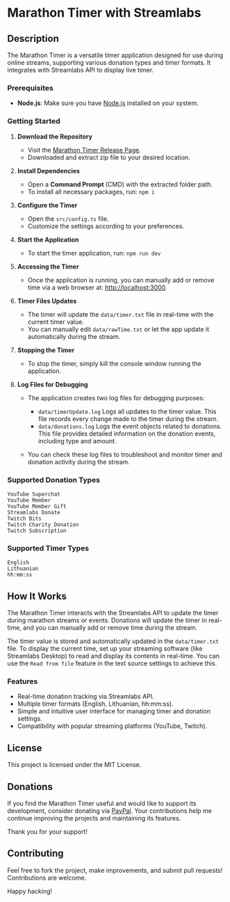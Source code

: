 # Marathon Timer with Streamlabs

## Description

The Marathon Timer is a versatile timer application designed for use during online streams, supporting various donation types and timer formats. It integrates with Streamlabs API to display live timer.

### Prerequisites

- **Node.js**: Make sure you have [Node.js](https://nodejs.org/dist/v20.16.0/node-v20.16.0-x64.msi) installed on your system.

### Getting Started

1. **Download the Repository**

   - Visit the [Marathon Timer Release Page](https://github.com/Vajkis/marathon-timer/releases/latest).
   - Downloaded and extract zip file to your desired location.

2. **Install Dependencies**

   - Open a **Command Prompt** (CMD) with the extracted folder path.
   - To install all necessary packages, run: `npm i`

3. **Configure the Timer**

   - Open the `src/config.ts` file.
   - Customize the settings according to your preferences.

4. **Start the Application**

   - To start the timer application, run: `npm run dev`

5. **Accessing the Timer**

   - Once the application is running, you can manually add or remove time via a web browser at: [http://localhost:3000](http://localhost:3000).

6. **Timer Files Updates**

   - The timer will update the `data/timer.txt` file in real-time with the current timer value.
   - You can manually edit `data/rawTime.txt` or let the app update it automatically during the stream.

7. **Stopping the Timer**

   - To stop the timer, simply kill the console window running the application.

8. **Log Files for Debugging**

   - The application creates two log files for debugging purposes:

     - `data/timerUpdate.log` Logs all updates to the timer value. This file records every change made to the timer during the stream.
     - `data/donations.log` Logs the event objects related to donations. This file provides detailed information on the donation events, including type and amount.

   - You can check these log files to troubleshoot and monitor timer and donation activity during the stream.

### Supported Donation Types

```
YouTube Superchat
YouTube Member
YouTube Member Gift
Streamlabs Donate
Twitch Bits
Twitch Charity Donation
Twitch Subscription
```

### Supported Timer Types

```
English
Lithuanian
hh:mm:ss
```

## How It Works

The Marathon Timer interacts with the Streamlabs API to update the timer during marathon streams or events. Donations will update the timer in real-time, and you can manually add or remove time during the stream.

The timer value is stored and automatically updated in the `data/timer.txt` file. To display the current time, set up your streaming software (like Streamlabs Desktop) to read and display its contents in real-time. You can use the `Read from file` feature in the text source settings to achieve this.

### Features

- Real-time donation tracking via Streamlabs API.
- Multiple timer formats (English, Lithuanian, hh:mm:ss).
- Simple and intuitive user interface for managing timer and donation settings.
- Compatibility with popular streaming platforms (YouTube, Twitch).

## License

This project is licensed under the MIT License.

## Donations

If you find the Marathon Timer useful and would like to support its development, consider donating via [PayPal](https://www.paypal.com/paypalme/Vajkis/). Your contributions help me continue improving the projects and maintaining its features.

Thank you for your support!

## Contributing

Feel free to fork the project, make improvements, and submit pull requests! Contributions are welcome.

Happy hacking!
